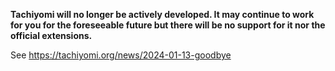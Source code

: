 **Tachiyomi will no longer be actively developed. It may continue to work for you for the foreseeable future but there will be no support for it nor the official extensions.**

See https://tachiyomi.org/news/2024-01-13-goodbye
